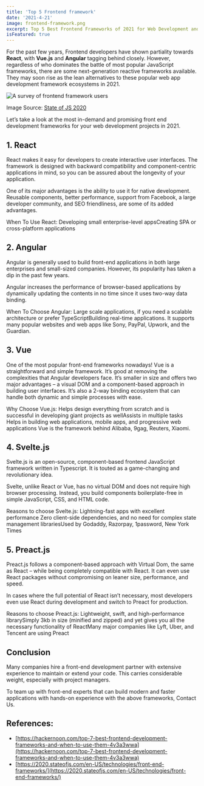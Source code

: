 ```yaml
---
title: 'Top 5 Frontend framework'
date: '2021-4-21'
image: frontend-framework.png
excerpt: Top 5 Best Frontend Frameworks of 2021 for Web Development and When To Use Them.
isFeatured: true
---
```


For the past few years, Frontend developers have shown partiality towards **React**, with **Vue.js** and **Angular** tagging behind closely. However, regardless of who dominates the battle of most popular JavaScript frameworks, there are some next-generation reactive frameworks available. They may soon rise as the lean alternatives to these popular web app development framework ecosystems in 2021.

![A survey of frontend framework users](framework-survey.png)

Image Source: [State of JS 2020](https://2020.stateofjs.com/en-US/technologies/front-end-frameworks/)

Let’s take a look at the most in-demand and promising front end development frameworks for your web development projects in 2021.

## 1. React

React makes it easy for developers to create interactive user interfaces. The framework is designed with backward compatibility and component-centric applications in mind, so you can be assured about the longevity of your application. 

One of its major advantages is the ability to use it for native development. Reusable components, better performance, support from Facebook, a large developer community, and SEO friendliness, are some of its added advantages.

When To Use React: Developing small enterprise-level appsCreating SPA or cross-platform applications

## 2. Angular

Angular is generally used to build front-end applications in both large enterprises and small-sized companies. However, its popularity has taken a dip in the past few years. 

Angular increases the performance of browser-based applications by dynamically updating the contents in no time since it uses two-way data binding. 

When To Choose Angular: Large scale applications, if you need a scalable architecture or prefer TypeScriptBuilding real-time applications. It supports many popular websites and web apps like Sony, PayPal, Upwork, and the Guardian.

## 3. Vue

One of the most popular front-end frameworks nowadays! Vue is a straightforward and simple framework. It’s good at removing the complexities that Angular developers face. It’s smaller in size and offers two major advantages – a visual DOM and a component-based approach in building user interfaces. It’s also a 2-way binding ecosystem that can handle both dynamic and simple processes with ease.

Why Choose Vue.js: Helps design everything from scratch and is successful in developing giant projects as wellAssists in multiple tasks Helps in building web applications, mobile apps, and progressive web applications
Vue is the framework behind Alibaba, 9gag, Reuters, Xiaomi.

## 4. Svelte.js

Svelte.js is an open-source, component-based frontend JavaScript framework written in Typescript. It is touted as a game-changing and revolutionary idea.

Svelte, unlike React or Vue, has no virtual DOM and does not require high browser processing. Instead, you build components boilerplate-free in simple JavaScript, CSS, and HTML code. 

Reasons to choose Svelte.js: Lightning-fast apps with excellent performance Zero client-side dependencies, and no need for complex state management librariesUsed by Godaddy, Razorpay, 1password, New York Times

## 5. Preact.js

Preact.js follows a component-based approach with Virtual Dom, the same as React – while being completely compatible with React. It can even use React packages without compromising on leaner size, performance, and speed. 

In cases where the full potential of React isn’t necessary, most developers even use React during development and switch to Preact for production. 

Reasons to choose Preact.js: Lightweight, swift, and high-performance librarySimply 3kb in size (minified and zipped) and yet gives you all the necessary functionality of ReactMany major companies like Lyft, Uber, and Tencent are using Preact

## Conclusion

Many companies hire a front-end development partner with extensive experience to maintain or extend your code. This carries considerable weight, especially with project managers.

To team up with front-end experts that can build modern and faster applications with hands-on experience with the above frameworks, Contact Us.

## References:

- [https://hackernoon.com/top-7-best-frontend-development-frameworks-and-when-to-use-them-4v3a3wwa](https://hackernoon.com/top-7-best-frontend-development-frameworks-and-when-to-use-them-4v3a3wwa)
- [https://2020.stateofjs.com/en-US/technologies/front-end-frameworks/](https://2020.stateofjs.com/en-US/technologies/front-end-frameworks/)